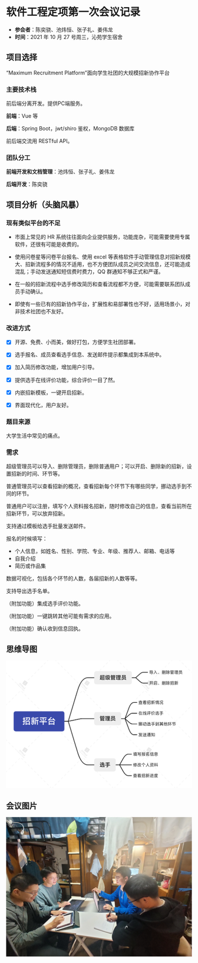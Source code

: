 # 软件工程定项第一次会议记录

- **参会者**：陈奕骁、池炜恒、张子礼、姜伟龙
- **时间**：2021 年 10 月 27 号周三，沁苑学生宿舍

## 项目选择
“Maximum Recruitment Platform”面向学生社团的大规模招新协作平台

### 主要技术栈
前后端分离开发。提供PC端服务。

**前端**：Vue 等

**后端**：Spring Boot，jwt/shiro 鉴权，MongoDB 数据库

前后端交流用 RESTful API。

### 团队分工

**前端开发和文档管理**：池炜恒、张子礼、姜伟龙

**后端开发**：陈奕骁

## 项目分析（头脑风暴）

### 现有类似平台的不足

- 市面上常见的 HR 系统往往面向企业提供服务，功能庞杂，可能需要使用专属软件，还很有可能是收费的。

- 使用问卷星等问卷平台报名、使用 excel 等表格软件手动管理信息对招新规模大、招新流程多的情况不适用，也不方便团队成员之间交流信息，还可能造成混乱；手动发送通知短信费时费力，QQ 群通知不够正式和严谨。

- 在一般的招新流程中选手修改简历和查看流程都不方便，可能需要联系团队成员手动确认。

- 即使有一些已有的招新协作平台，扩展性和易部署性也不好，适用场景小，对非技术社团也不友好。

### 改进方式

- [x] 开源、免费、小而美，做好打包，方便学生社团部署。

- [x] 选手报名、成员查看选手信息、发送邮件提示都集成到本系统中。

- [x] 加入简历修改功能，增加用户引导。

- [x] 提供选手在线评价功能，综合评价一目了然。

- [x] 内嵌招新模板，一键开启招新。

- [x] 界面现代化，用户友好。

### 题目来源

大学生活中常见的痛点。

### 需求

超级管理员可以导入、删除管理员，删除普通用户；可以开启、删除新的招新，设置招新的时间、环节等。

普通管理员可以查看招新的概况，查看招新每个环节下有哪些同学，挪动选手到不同的环节。

普通用户可以注册，填写个人资料报名招新，随时修改自己的信息，查看当前所在招新环节，可以放弃招新。

支持通过模板给选手批量发送邮件。

报名的时候填写：
- 个人信息，如姓名、性别、学院、专业、年级、推荐人、邮箱、电话等
- 自我介绍
- 简历或作品集

数据可视化，包括各个环节的人数，各届招新的人数等等。

支持导出选手名单。

（附加功能）集成选手评价功能。

（附加功能）一键跳转其他可能有需求的应用。

（附加功能）确认收到信息回执。

## 思维导图

![mindmap](images/1-introduction-mindmap.png)

## 会议图片

![conf record](images/firstmeeting.jpg)